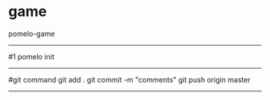 # game
pomelo-game
****
#1 pomelo init
****
#git command
git add .
git commit -m "comments"
git push origin master
****